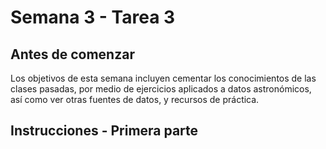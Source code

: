 # Semana 3 - Tarea 3

## Antes de comenzar

Los objetivos de esta semana incluyen cementar los conocimientos de las clases pasadas, por medio de ejercicios aplicados a datos astronómicos, así como ver otras fuentes de datos, y recursos de práctica.

## Instrucciones - Primera parte

